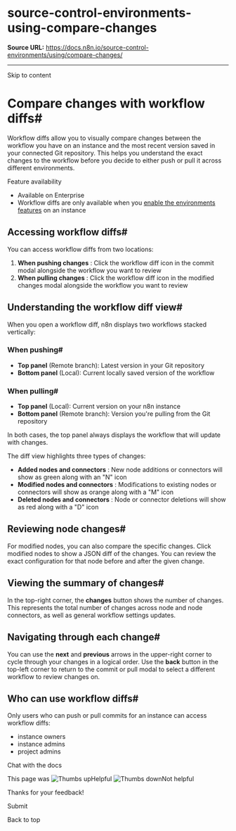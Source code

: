 # source-control-environments-using-compare-changes

**Source URL:** https://docs.n8n.io/source-control-environments/using/compare-changes/

---

Skip to content 

[ ](https://github.com/n8n-io/n8n-docs/edit/main/docs/source-control-environments/using/compare-changes.md "Edit this page")

# Compare changes with workflow diffs#

Workflow diffs allow you to visually compare changes between the workflow you have on an instance and the most recent version saved in your connected Git repository. This helps you understand the exact changes to the workflow before you decide to either push or pull it across different environments.

Feature availability

  * Available on Enterprise
  * Workflow diffs are only available when you [enable the environments features](../../setup/) on an instance



## Accessing workflow diffs#

You can access workflow diffs from two locations:

  1. **When pushing changes** : Click the workflow diff icon in the commit modal alongside the workflow you want to review
  2. **When pulling changes** : Click the workflow diff icon in the modified changes modal alongside the workflow you want to review



## Understanding the workflow diff view#

When you open a workflow diff, n8n displays two workflows stacked vertically:

### When pushing#

  * **Top panel** (Remote branch): Latest version in your Git repository
  * **Bottom panel** (Local): Current locally saved version of the workflow



### When pulling#

  * **Top panel** (Local): Current version on your n8n instance
  * **Bottom panel** (Remote branch): Version you're pulling from the Git repository



In both cases, the top panel always displays the workflow that will update with changes.

The diff view highlights three types of changes:

  * **Added nodes and connectors** : New node additions or connectors will show as green along with an "N" icon
  * **Modified nodes and connectors** : Modifications to existing nodes or connectors will show as orange along with a "M" icon
  * **Deleted nodes and connectors** : Node or connector deletions will show as red along with a "D" icon 



## Reviewing node changes#

For modified nodes, you can also compare the specific changes. Click modified nodes to show a JSON diff of the changes. You can review the exact configuration for that node before and after the given change.

## Viewing the summary of changes#

In the top-right corner, the **changes** button shows the number of changes. This represents the total number of changes across node and node connectors, as well as general workflow settings updates.

## Navigating through each change#

You can use the **next** and **previous** arrows in the upper-right corner to cycle through your changes in a logical order. Use the **back** button in the top-left corner to return to the commit or pull modal to select a different workflow to review changes on.

## Who can use workflow diffs#

Only users who can push or pull commits for an instance can access workflow diffs:

  * instance owners
  * instance admins
  * project admins



Chat with the docs

This page was ![Thumbs up](/_images/assets/thumb_up.png)Helpful  ![Thumbs down](/_images/assets/thumb_down.png)Not helpful 

Thanks for your feedback! 

Submit 

Back to top